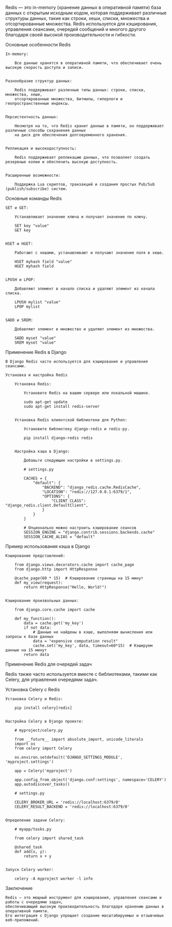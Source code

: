 
Redis — это in-memory (хранение данных в оперативной памяти) база данных с открытым исходным кодом,
которая поддерживает различные структуры данных, такие как строки, хеши, списки, множества и отсортированные множества.
Redis используется для кэширования, управления сеансами, очередей сообщений
и многого другого благодаря своей высокой производительности и гибкости.


Основные особенности Redis

    In-memory:

        Все данные хранятся в оперативной памяти, что обеспечивает очень высокую скорость доступа и записи.


    Разнообразие структур данных:

        Redis поддерживает различные типы данных: строки, списки, множества, хеши,
        отсортированные множества, битмапы, гиперлоги и геопространственные индексы.


    Персистентность данных:

        Несмотря на то, что Redis хранит данные в памяти, он поддерживает различные способы сохранения данных
        на диск для обеспечения долговременного хранения.


    Репликация и высокодоступность:

        Redis поддерживает репликацию данных, что позволяет создать резервные копии и обеспечить высокую доступность.


    Расширенные возможности:

        Поддержка Lua скриптов, транзакций и создания простых Pub/Sub (publish/subscribe) систем.


Основные команды Redis

    SET и GET:

        Устанавливает значение ключа и получает значение по ключу.
    
        SET key "value"
        GET key

    
    HSET и HGET:
    
        Работают с хешами, устанавливают и получают значение поля в хеше.
    
        HSET myhash field "value"
        HGET myhash field
        

    LPUSH и LPOP:
    
        Добавляют элемент в начало списка и удаляют элемент из начала списка.
        
        LPUSH mylist "value"
        LPOP mylist
    

    SADD и SREM:
    
        Добавляют элемент в множество и удаляют элемент из множества.

        SADD myset "value"
        SREM myset "value"


Применение Redis в Django

    В Django Redis часто используется для кэширования и управления сеансами.
    
    Установка и настройка Redis
    
        Установка Redis:

            Установите Redis на вашем сервере или локальной машине.
             
            sudo apt-get update
            sudo apt-get install redis-server
        
    
        Установка Redis клиентской библиотеки для Python:
            
            Установите библиотеку django-redis и redis-py.
            
            pip install django-redis redis
        

        Настройка кэша в Django:
        
            Добавьте следующие настройки в settings.py.
        
            # settings.py
        
            CACHES = {
                "default": {
                    "BACKEND": "django_redis.cache.RedisCache",
                    "LOCATION": "redis://127.0.0.1:6379/1",
                    "OPTIONS": {
                        "CLIENT_CLASS": "django_redis.client.DefaultClient",
                    }
                }
            }
        
            # Опционально можно настроить кэширование сеансов
            SESSION_ENGINE = "django.contrib.sessions.backends.cache"
            SESSION_CACHE_ALIAS = "default"


Пример использования кэша в Django

    Кэширование представлений:
        
        from django.views.decorators.cache import cache_page
        from django.http import HttpResponse
        
        @cache_page(60 * 15)  # Кэширование страницы на 15 минут
        def my_view(request):
            return HttpResponse("Hello, World!")


    Кэширование произвольных данных:
    
        from django.core.cache import cache
    
        def my_function():
            data = cache.get('my_key')
            if not data:
                # Данные не найдены в кэше, выполняем вычисления или запросы к базе данных
                data = "expensive computation result"
                cache.set('my_key', data, timeout=60*15)  # Кэшируем данные на 15 минут
            return data
   

 
Применение Redis для очередей задач

Redis также часто используется вместе с библиотеками, такими как Celery, для управления очередями задач.

Установка Celery с Redis

    Установка Celery и Redis:
        
        pip install celery[redis]
        

    Настройка Celery в Django проекте:
         
        # myproject/celery.py
        
        from __future__ import absolute_import, unicode_literals
        import os
        from celery import Celery
        
        os.environ.setdefault('DJANGO_SETTINGS_MODULE', 'myproject.settings')
        
        app = Celery('myproject')
        
        app.config_from_object('django.conf:settings', namespace='CELERY')
        app.autodiscover_tasks()
        
        # settings.py
        
        CELERY_BROKER_URL = 'redis://localhost:6379/0'
        CELERY_RESULT_BACKEND = 'redis://localhost:6379/0'
                

    Определение задачи Celery:
        
        # myapp/tasks.py
        
        from celery import shared_task
        
        @shared_task
        def add(x, y):
            return x + y
    

    Запуск Celery worker: 

        celery -A myproject worker -l info


Заключение

    Redis — это мощный инструмент для кэширования, управления сеансами и работы с очередями задач, 
    обеспечивающий высокую производительность благодаря хранению данных в оперативной памяти. 
    Его интеграция с Django упрощает создание масштабируемых и отзывчивых веб-приложений.
